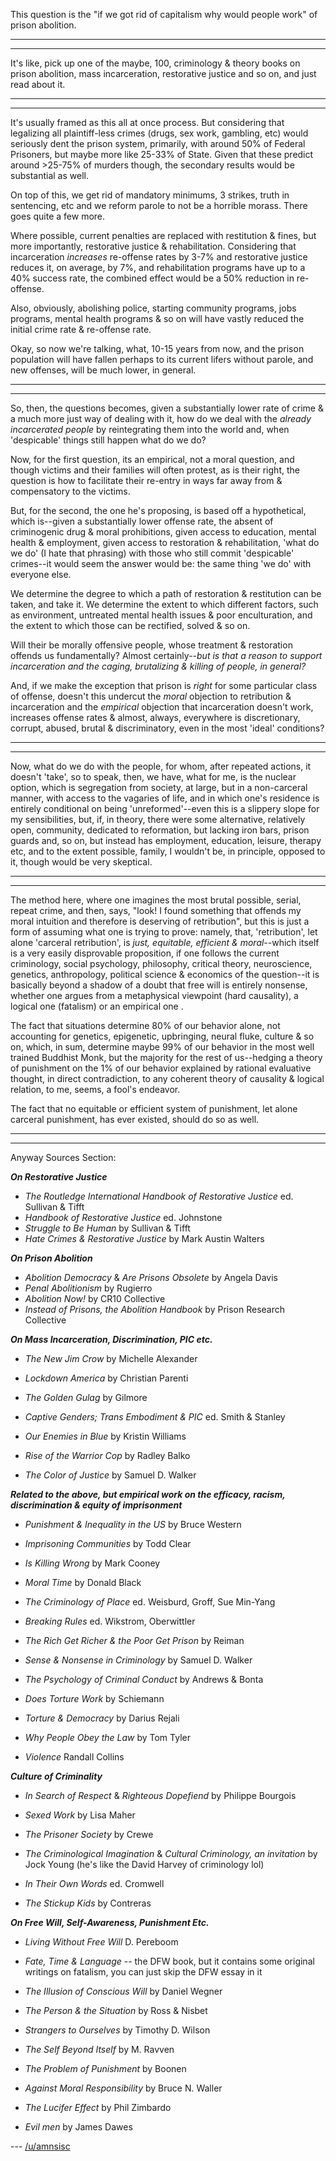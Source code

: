 This question is the "if we got rid of capitalism why would people work" of prison abolition.

----
----
It's like, pick up one of the maybe, 100, criminology & theory books on prison abolition, mass incarceration, restorative justice and so on, and just read about it.

---
---

It's usually framed as this all at once process.  But considering that legalizing all plaintiff-less crimes (drugs, sex work, gambling, etc) would seriously dent the prison system, primarily, with around 50% of Federal Prisoners, but maybe more like 25-33% of State.  Given that these predict around >25-75% of murders though, the secondary results would be substantial as well.

On top of this, we get rid of mandatory minimums, 3 strikes, truth in sentencing, etc and we reform parole to not be a horrible morass. There goes quite a few more.

Where possible, current penalties are replaced with restitution & fines, but more importantly, restorative justice & rehabilitation.  Considering that incarceration *increases* re-offense rates by 3-7% and restorative justice reduces it, on average, by 7%, and rehabilitation programs have up to a 40% success rate, the combined effect would be a 50% reduction in re-offense.

Also, obviously, abolishing police, starting community programs, jobs programs, mental health programs & so on will have vastly reduced the initial crime rate & re-offense rate.

Okay, so now we're talking, what, 10-15 years from now, and the prison population will have fallen perhaps to its current lifers without parole, and new offenses, will be much lower, in general.

---
---

So, then, the questions becomes, given a substantially lower rate of crime & a much more just way of dealing with it, how do we deal with the *already incarcerated people* by reintegrating them into the world and, when 'despicable' things still happen what do we do?

Now, for the first question, its an empirical, not a moral question, and though victims and their families will often protest, as is their right, the question is how to facilitate their re-entry in ways far away from & compensatory to the victims.

But, for the second, the one he's proposing, is based off a hypothetical, which is--given a substantially lower offense rate, the absent of criminogenic drug & moral prohibitions, given access to education, mental health & employment, given access to restoration & rehabilitation, 'what do we do' (I hate that phrasing) with those who still commit 'despicable' crimes--it would seem the answer would be: the same thing 'we do' with everyone else.

We determine the degree to which a path of restoration & restitution can be taken, and take it.  We determine the extent to which different factors, such as environment, untreated mental health issues & poor enculturation, and the extent to which those can be rectified, solved & so on. 

Will their be morally offensive people, whose treatment & restoration offends us fundamentally? Almost certainly--*but is that a reason to support incarceration and the caging, brutalizing & killing of people, in general?*

And, if we make the exception that prison is *right* for some particular class of offense, doesn't this undercut the *moral* objection to retribution & incarceration and the *empirical* objection that incarceration doesn't work, increases offense rates & almost, always, everywhere is discretionary, corrupt, abused, brutal & discriminatory, even in the most 'ideal' conditions?

---
---

Now, what do we do with the people, for whom, after repeated actions, it  doesn't 'take', so to speak, then, we have, what for me, is the nuclear option, which is segregation from society, at large, but in a non-carceral manner, with access to the vagaries of life, and in which one's residence is entirely conditional on being 'unreformed'--even this is a slippery slope for my sensibilities, but, if, in theory, there were some alternative, relatively open, community, dedicated to reformation, but lacking iron bars, prison guards and, so on, but instead has employment, education, leisure, therapy etc, and to the extent possible, family, I wouldn't be, in principle, opposed to it, though would be very skeptical. 

---
---

The method here, where one imagines the most brutal possible, serial, repeat crime, and then, says, "look! I found something that offends my moral intuition and therefore is deserving of retribution", but this is just a form of assuming what one is trying to prove: namely, that, 'retribution', let alone 'carceral retribution', is *just, equitable, efficient & moral*--which itself is a very easily disprovable proposition, if one follows the current criminology, social psychology, philosophy, critical theory, neuroscience, genetics, anthropology, political science & economics of the question--it is basically beyond a shadow of a doubt that free will is entirely nonsense, whether one argues from a metaphysical viewpoint (hard causality), a logical one (fatalism) or an empirical one .

The fact that situations determine 80% of our behavior alone, not accounting for genetics, epigenetic, upbringing, neural fluke, culture & so on, which, in sum, determine maybe 99% of our behavior in the most well trained Buddhist Monk, but the majority for the rest of us--hedging a theory of punishment on the 1% of our behavior explained by rational evaluative thought, in direct contradiction, to any coherent theory of causality & logical relation, to me, seems, a fool's endeavor.

The fact that no equitable or efficient system of punishment, let alone carceral punishment, has ever existed, should do so as well.


---
---

Anyway Sources Section:

***On Restorative Justice***

* *The Routledge International Handbook of Restorative Justice* ed. Sullivan & Tifft
* *Handbook of Restorative Justice* ed. Johnstone
* *Struggle to Be Human* by Sullivan & Tifft
* *Hate Crimes & Restorative Justice* by Mark Austin Walters

***On Prison Abolition***

* *Abolition Democracy* & *Are Prisons Obsolete* by Angela Davis
* *Penal Abolitionism* by Rugierro
* *Abolition Now!* by CR10 Collective
* *Instead of Prisons, the Abolition Handbook* by Prison Research Collective

***On Mass Incarceration, Discrimination, PIC etc.***

* *The New Jim Crow* by Michelle Alexander

* *Lockdown America* by Christian Parenti

* *The Golden Gulag* by Gilmore

* *Captive Genders; Trans Embodiment & PIC* ed. Smith & Stanley

* *Our Enemies in Blue* by Kristin Williams

* *Rise of the Warrior Cop* by Radley Balko

* *The Color of Justice* by Samuel D. Walker

***Related to the above, but empirical work on the efficacy, racism, discrimination & equity of imprisonment***

* *Punishment & Inequality in the US* by Bruce Western

* *Imprisoning Communities* by Todd Clear

* *Is Killing Wrong* by Mark Cooney

* *Moral Time* by Donald Black

* *The Criminology of Place* ed. Weisburd, Groff, Sue Min-Yang

* *Breaking Rules* ed. Wikstrom, Oberwittler

* *The Rich Get Richer & the Poor Get Prison* by Reiman

* *Sense & Nonsense in Criminology* by Samuel D. Walker

* *The Psychology of Criminal Conduct* by Andrews & Bonta

* *Does Torture Work* by Schiemann

* *Torture & Democracy* by Darius Rejali

* *Why People Obey the Law* by Tom Tyler

* *Violence* Randall Collins

***Culture of Criminality***

* *In Search of Respect* & *Righteous Dopefiend* by Philippe Bourgois

* *Sexed Work* by Lisa Maher

* *The Prisoner Society* by Crewe

* *The Criminological Imagination* & *Cultural Criminology, an invitation* by Jock Young (he's like the David Harvey of criminology lol)

* *In Their Own Words* ed. Cromwell

* *The Stickup Kids* by Contreras

***On Free Will, Self-Awareness, Punishment Etc.***

* *Living Without Free Will* D. Pereboom

* *Fate, Time & Language* -- the DFW book, but it contains some original writings on fatalism, you can just skip the DFW essay in it

* *The Illusion of Conscious Will* by Daniel Wegner

* *The Person & the Situation* by Ross & Nisbet

* *Strangers to Ourselves* by Timothy D. Wilson

* *The Self Beyond Itself* by M. Ravven

* *The Problem of Punishment* by Boonen

* *Against Moral Responsibility* by Bruce N. Waller

* *The Lucifer Effect* by Phil Zimbardo

* *Evil men* by James Dawes

--- [/u/amnsisc](https://www.reddit.com/user/amnsisc)

